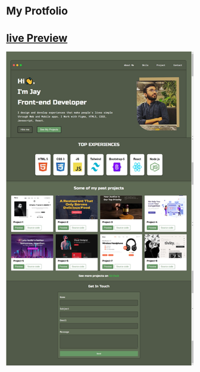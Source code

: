 # My Protfolio

# [live Preview](https://jaydev-protfolio.netlify.app/)
![screenshot](./images/screenshot.png)

